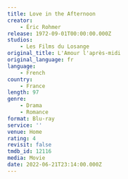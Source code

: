 ```yaml
---
title: Love in the Afternoon
creator:
    - Éric Rohmer
release: 1972-09-01T00:00:00.000Z
studios:
    - Les Films du Losange
original_title: L'Amour l'après-midi
original_language: fr
language:
    - French
country:
    - France
length: 97
genre:
    - Drama
    - Romance
format: Blu-ray
service: ''
venue: Home
rating: 4
revisit: false
tmdb_id: 12116
media: Movie
date: 2022-06-21T23:14:00.000Z
---
```

